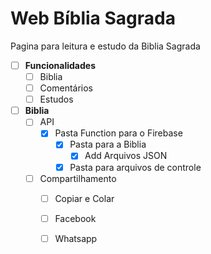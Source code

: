 # Web Bíblia Sagrada

Pagina para leitura e estudo da Biblia Sagrada

- [ ] __Funcionalidades__
   - [ ] Biblia
   - [ ] Comentários
   - [ ] Estudos

- [ ] __Biblia__
   - [ ] API
      - [x] Pasta Function para o Firebase 
         - [x] Pasta para a Biblia
            - [x] Add Arquivos JSON 
         - [x] Pasta para arquivos de controle
   - [ ] Compartilhamento
      - [ ] Copiar e Colar
      - [ ] Facebook
      - [ ] Whatsapp

